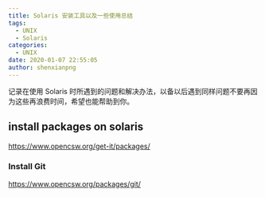 ```yaml
---
title: Solaris 安装工具以及一些使用总结
tags:
  - UNIX
  - Solaris
categories:
  - UNIX
date: 2020-01-07 22:55:05
author: shenxianpng
---
```


记录在使用 Solaris 时所遇到的问题和解决办法，以备以后遇到同样问题不要再因为这些再浪费时间，希望也能帮助到你。

## install packages on solaris

https://www.opencsw.org/get-it/packages/

### Install Git

https://www.opencsw.org/packages/git/
